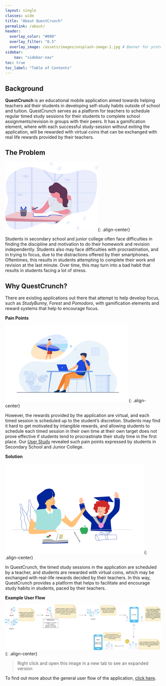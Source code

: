 ```yaml
---
layout: single
classes: wide
title: "About QuestCrunch"
permalink: /about/
header:
  overlay_color: "#000"
  overlay_filter: "0.5"
  overlay_image: /assets/images/unsplash-image-1.jpg # Banner for prototype here
sidebar:
    nav: "sidebar-nav"
toc: true
toc_label: "Table of Contents"
---
```


## Background

**QuestCrunch** is an educational mobile application aimed towards helping teachers aid their students in developing self-study habits outside of school and tuition. QuestCrunch serves as a platform for teachers to schedule regular timed study sessions for their students to complete school assignments/revision in groups with their peers. It has a gamification element, where with each successful study-session without exiting the application, will be rewarded with virtual coins that can be exchanged with real life rewards provided by their teachers. 

## The Problem

<img src="../images/studying.svg" alt="drawing" width="300"/>{: .align-center}


Students in secondary school and junior college often face difficulties in finding the discipline and motivation to do their homework and revision independently. Students also may face difficulties with procrastination, and in trying to focus, due to the distractions offered by their smartphones. Oftentimes, this results in students attempting to complete their work and revision at the last minute. Over time, this may turn into a bad habit that results in students facing a lot of stress.

## Why QuestCrunch?

There are existing applications out there that attempt to help develop focus, such as _StudyBunny, Forest_ and _Pomodoro_, with gamification elements and reward systems that help to encourage focus. 

**Pain Points**

<img src="../images/distracted.svg" alt="drawing" width="400"/>{: .align-center}

However, the rewards provided by the application are virtual, and each timed session is scheduled up to the student’s discretion. Students may find it hard to get motivated by intangible rewards, and allowing students to schedule each timed session in their own time at their own target does not prove effective if students tend to procrastinate their study time in the first place. Our [User Study](/questcrunch/our-process/#user-study-plan) revealed such pain points expressed by students in Secondary School and Junior College.

**Solution**

<img src="../images/teacher-help.svg" alt="drawing" width="450"/>{: .align-center}

In QuestCrunch, the timed study sessions in the application are scheduled by a teacher, and students are rewarded with virtual coins, which may be exchanged with real-life rewards decided by their teachers. In this way, QuestCrunch provides a platform that helps to facilitate and encourage study habits in students, paced by their teachers. 

**Example User Flow**

![](../images/user-flow.png){: .align-center}
> Right click and open this image in a new tab to see an expanded version

To find out more about the general user flow of the application, [click here](/questcrunch/user-flow/).


